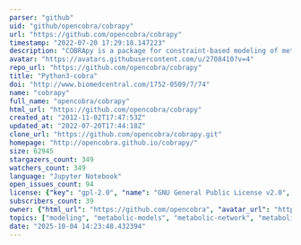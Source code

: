 ```yaml
---
parser: "github"
uid: "github/opencobra/cobrapy"
url: "https://github.com/opencobra/cobrapy"
timestamp: "2022-07-20 17:29:18.147223"
description: "COBRApy is a package for constraint-based modeling of metabolic networks."
avatar: "https://avatars.githubusercontent.com/u/2708410?v=4"
repo_url: "https://github.com/opencobra/cobrapy"
title: "Python3-cobra"
doi: "http://www.biomedcentral.com/1752-0509/7/74"
name: "cobrapy"
full_name: "opencobra/cobrapy"
html_url: "https://github.com/opencobra/cobrapy"
created_at: "2012-11-02T17:47:53Z"
updated_at: "2022-07-20T17:44:18Z"
clone_url: "https://github.com/opencobra/cobrapy.git"
homepage: "http://opencobra.github.io/cobrapy/"
size: 62945
stargazers_count: 349
watchers_count: 349
language: "Jupyter Notebook"
open_issues_count: 94
license: {"key": "gpl-2.0", "name": "GNU General Public License v2.0", "spdx_id": "GPL-2.0", "url": "https://api.github.com/licenses/gpl-2.0", "node_id": "MDc6TGljZW5zZTg="}
subscribers_count: 39
owner: {"html_url": "https://github.com/opencobra", "avatar_url": "https://avatars.githubusercontent.com/u/2708410?v=4", "login": "opencobra", "type": "Organization"}
topics: ["modeling", "metabolic-models", "metabolic-network", "metabolism", "flux", "bioinformatics", "biochemistry", "computational-biology", "systems-biology", "cell-design", "strain-engineering", "python", "cobra", "sbml", "sbml-model", "sbml-simulation"]
date: "2025-10-04 14:23:48.432394"
---
```


